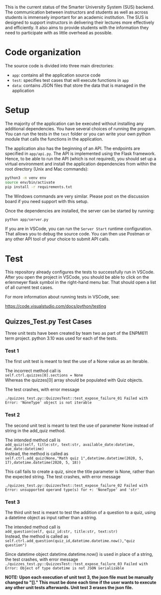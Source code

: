 This is the current status of the Smarter University System (SUS) backend. The communication between instructors and students as well as across students is immensely important for an academic institution. The SUS is designed to support instructors in delivering their lectures more effectively and efficiently. It also aims to provide students with the information they need to participate with as little overhead as possible.

# Code organization

The source code is divided into three main directories:

* `app`: contains all the application source code
* `test`: specifies test cases that will execute functions in `app`
* `data`: contains JSON files that store the data that is managed in the application

# Setup

The majority of the application can be executed without installing any additional dependencies. You have several choices of running the program. You can run the tests in the `test` folder or you can write your own python module that calls the functions in the application.

The application also has the beginning of an API. The endpoints are specified in `app/api.py`. The API is implemented using the Flask framework. Hence, to be able to run the API (which is not required), you should set up a virtual environment and install the application dependencies from within the root directory (Unix and Mac commands):

```bash
python3 -m venv env
source env/bin/activate
pip install -r requirements.txt
```

The Windows commands are very similar. Please post on the discussion board if you need support with this setup.

Once the dependencies are installed, the server can be started by running:

```bash
python app/server.py
```

If you are in VSCode, you can run the `Server Start` runtime configuration. That allows you to debug the source code. You can then use Postman or any other API tool of your choice to submit API calls.

# Test

This repository already configures the tests to successfully run in VSCode. After you open the project in VSCode, you should be able to click on the erlenmeyer flask symbol in the right-hand menu bar. That should open a list of all current test cases.

For more information about running tests in VSCode, see:

https://code.visualstudio.com/docs/python/testing

## Quizzes_Test.py Test Cases

Three unit tests have been created by team two as part of the ENPM611 term project. python 3.10 was used for each of the tests. 

### Test 1
The first unit test is meant to test the use of a None value as an iterable. 

The incorrect method call is \
`self.ctrl.quizzes[0].sections = None`\
Whereas the quizzes[0] array should be populated with Quiz objects.

The test crashes, with error message

`./quizzes_test.py::QuizzesTest::test_expose_failure_01 Failed with Error: 'NoneType' object is not iterable`

### Test 2
The second unit test is meant to test the use of parameter None instead of string in the add_quiz method. 

The intended method call is \
`add_quiz(self, title:str, text:str, available_date:datetime, due_date:datetime)`\
Instead, the method is called as\
`self.ctrl.add_quiz(None,"Math quiz 1",datetime.datetime(2020, 5, 17),datetime.datetime(2020, 5, 18))`

This call fails to create a quiz, since the title parameter is None, rather than the expected string.
The test crashes, with error message

`./quizzes_test.py::QuizzesTest::test_expose_failure_02 Failed with Error: unsupported operand type(s) for +: 'NoneType' and 'str'`

### Test 3
The third unit test is meant to test the addition of a question to a quiz, using a datetime object as input rather than a string.

The intended method call is \
`add_question(self, quiz_id:str, title:str, text:str)`\
Instead, the method is called as \
`self.ctrl.add_question(quiz_id,datetime.datetime.now(),"quiz question")`

Since datetime object datetime.datetime.now() is used in place of a string, the test crashes, with error message\
`./quizzes_test.py::QuizzesTest::test_expose_failure_03 Failed with Error: Object of type datetime is not JSON serializable`

**NOTE: Upon each execution of unit test 3, the json file must be manually changed to "[]." This must be done each time if the user wants to execute any other unit tests afterwards. Unit test 3 erases the json file.** 
